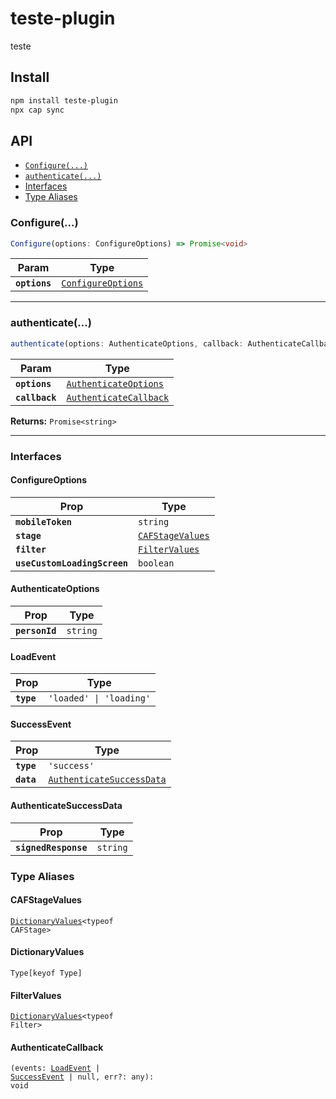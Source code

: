 # teste-plugin

teste

## Install

```bash
npm install teste-plugin
npx cap sync
```

## API

<docgen-index>

* [`Configure(...)`](#configure)
* [`authenticate(...)`](#authenticate)
* [Interfaces](#interfaces)
* [Type Aliases](#type-aliases)

</docgen-index>

<docgen-api>
<!--Update the source file JSDoc comments and rerun docgen to update the docs below-->

### Configure(...)

```typescript
Configure(options: ConfigureOptions) => Promise<void>
```

| Param         | Type                                                          |
| ------------- | ------------------------------------------------------------- |
| **`options`** | <code><a href="#configureoptions">ConfigureOptions</a></code> |

--------------------


### authenticate(...)

```typescript
authenticate(options: AuthenticateOptions, callback: AuthenticateCallback) => Promise<string>
```

| Param          | Type                                                                  |
| -------------- | --------------------------------------------------------------------- |
| **`options`**  | <code><a href="#authenticateoptions">AuthenticateOptions</a></code>   |
| **`callback`** | <code><a href="#authenticatecallback">AuthenticateCallback</a></code> |

**Returns:** <code>Promise&lt;string&gt;</code>

--------------------


### Interfaces


#### ConfigureOptions

| Prop                         | Type                                                      |
| ---------------------------- | --------------------------------------------------------- |
| **`mobileToken`**            | <code>string</code>                                       |
| **`stage`**                  | <code><a href="#cafstagevalues">CAFStageValues</a></code> |
| **`filter`**                 | <code><a href="#filtervalues">FilterValues</a></code>     |
| **`useCustomLoadingScreen`** | <code>boolean</code>                                      |


#### AuthenticateOptions

| Prop           | Type                |
| -------------- | ------------------- |
| **`personId`** | <code>string</code> |


#### LoadEvent

| Prop       | Type                               |
| ---------- | ---------------------------------- |
| **`type`** | <code>'loaded' \| 'loading'</code> |


#### SuccessEvent

| Prop       | Type                                                                        |
| ---------- | --------------------------------------------------------------------------- |
| **`type`** | <code>'success'</code>                                                      |
| **`data`** | <code><a href="#authenticatesuccessdata">AuthenticateSuccessData</a></code> |


#### AuthenticateSuccessData

| Prop                 | Type                |
| -------------------- | ------------------- |
| **`signedResponse`** | <code>string</code> |


### Type Aliases


#### CAFStageValues

<code><a href="#dictionaryvalues">DictionaryValues</a>&lt;typeof CAFStage&gt;</code>


#### DictionaryValues

<code>Type[keyof Type]</code>


#### FilterValues

<code><a href="#dictionaryvalues">DictionaryValues</a>&lt;typeof Filter&gt;</code>


#### AuthenticateCallback

<code>(events: <a href="#loadevent">LoadEvent</a> | <a href="#successevent">SuccessEvent</a> | null, err?: any): void</code>

</docgen-api>
